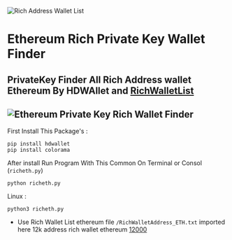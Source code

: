![Rich Address Wallet List](https://raw.githubusercontent.com/Pymmdrza/Rich-Address-Wallet/main/richwallet1.png)

# Ethereum Rich Private Key Wallet Finder

PrivateKey Finder All Rich Address wallet Ethereum By HDWAllet and [RichWalletList](https://github.com/Pymmdrza/Rich-Address-Wallet)
---
![Ethereum Private Key Rich Wallet Finder](https://raw.githubusercontent.com/Pymmdrza/RichWalletPrivateKeyFinder/mainx/ScreenEtherRich1.jpg)
---
First Install This Package's :
```
pip install hdwallet
pip install colorama
```

After install Run Program With This Common On Terminal or Consol (`richeth.py`)
```
python richeth.py
```
Linux :
```
python3 richeth.py
```
* Use Rich Wallet List ethereum file `/RichWalletAddress_ETH.txt` imported here 12k address rich wallet ethereum [12000](https://github.com/Pymmdrza/RichWalletPrivateKeyFinder/blob/mainx/RichWalletAddress_ETH.txt)
